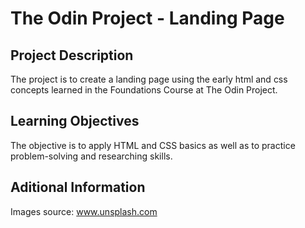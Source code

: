 # The Odin Project - Landing Page

## Project Description

The project is to create a landing page using the early html and css concepts learned in the Foundations Course at The Odin Project.

## Learning Objectives

The objective is to apply HTML and CSS basics as well as to practice problem-solving and researching skills.

## Aditional Information

Images source: www.unsplash.com